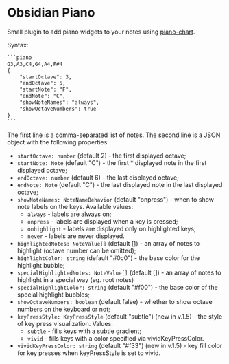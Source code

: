 # Obsidian Piano

Small plugin to add piano widgets to your notes using [piano-chart](https://github.com/ailon/piano-chart).

Syntax:

`````txt
```piano
G3,A3,C4,G4,A4,F#4
{
    "startOctave": 3,
    "endOctave": 5,
    "startNote": "F",
    "endNote": "C",
    "showNoteNames": "always",
    "showOctaveNumbers": true
}
```
`````

The first line is a comma-separated list of notes. The second line is a JSON object with the following properties:

* `startOctave: number` (default 2) - the first displayed octave;
* `startNote: Note` (default "C") - the first * displayed note in the first displayed octave;
* `endOctave: number` (default 6) - the last displayed octave;
* `endNote: Note` (default "C") - the last displayed note in the last displayed octave;
* `showNoteNames: NoteNameBehavior` (default "onpress") - when to show note labels on the keys. Available values:
  * `always` - labels are always on;
  * `onpress` - labels are displayed when a key is pressed;
  * `onhighlight` - labels are displayed only on highlighted keys;
  * `never` - labels are never displayed.
* `highlightedNotes: NoteValue[]` (default []) - an array of notes to highlight (octave number can be omitted);
* `highlightColor: string` (default "#0c0") - the base color for the highlight bubble;
* `specialHighlightedNotes: NoteValue[]` (default []) - an array of notes to highlight in a special way (eg. root notes)
* `specialHighlightColor: string` (default "#f00") - the base color of the special highlight bubbles;
* `showOctaveNumbers: boolean` (default false) - whether to show octave numbers on the keyboard or not;
* `keyPressStyle: KeyPressStyle` (default "subtle") (new in v.1.5) - the style of key press visualization. Values:
  * `subtle` - fills keys with a subtle gradient;
  * `vivid` - fills keys with a color specified via vividKeyPressColor.
* `vividKeyPressColor: string` (default "#f33") (new in v.1.5) - key fill color for key presses when keyPressStyle is set to vivid.
